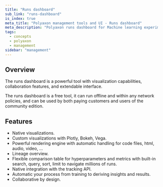 ```yaml
---
title: "Runs dashboard"
sub_link: "runs-dashboard"
is_index: true
meta_title: "Polyaxon management tools and UI - Runs dashboard"
meta_description: "Polyaxon runs dashboard for Machine learning experiment tracking and visualizations."
tags:
  - concepts
  - polyaxon
  - management
sidebar: "management"
---
```


## Overview

The runs dashboard is a powerful tool with visualization capabilities, collaboration features, and extendable interface.

The runs dashboard is a free tool, it can run offline and within any network policies, and can be used by both paying customers and users of the community edition.

## Features

 * Native visualizations.
 * Custom visualizations with Plotly, Bokeh, Vega.
 * Powerful rendering engine with automatic handling for code files, html, audio, video, ...
 * Lineage overview.
 * Flexible comparison table for hyperparameters and metrics with built-in search, query, sort, limit to navigate millions of runs.
 * Native integration with the tracking API.
 * Automatic your process from training to deriving insights and results.
 * Collaborative by design.

